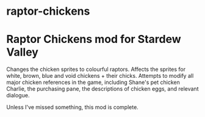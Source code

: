 # raptor-chickens
Raptor Chickens mod for Stardew Valley
==========================================

Changes the chicken sprites to colourful raptors. Affects the sprites for white, brown, blue and void chickens + their chicks. Attempts to modify all major chicken references in the game, including Shane's pet chicken Charlie, the purchasing pane, the descriptions of chicken eggs, and relevant dialogue.

Unless I've missed something, this mod is complete.

